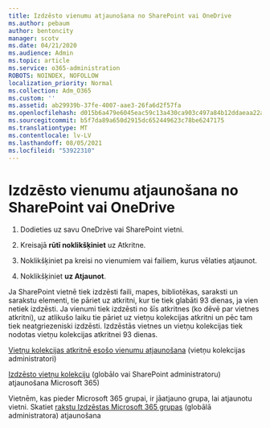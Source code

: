 ```yaml
---
title: Izdzēsto vienumu atjaunošana no SharePoint vai OneDrive
ms.author: pebaum
author: bentoncity
manager: scotv
ms.date: 04/21/2020
ms.audience: Admin
ms.topic: article
ms.service: o365-administration
ROBOTS: NOINDEX, NOFOLLOW
localization_priority: Normal
ms.collection: Adm_O365
ms.custom: ''
ms.assetid: ab29939b-37fe-4007-aae3-26fa6d2f57fa
ms.openlocfilehash: d015b6a479e6045eac59c13a430ca903c497a84b12ddaeaa22aeec9fae88f4e0
ms.sourcegitcommit: b5f7da89a650d2915dc652449623c78be6247175
ms.translationtype: MT
ms.contentlocale: lv-LV
ms.lasthandoff: 08/05/2021
ms.locfileid: "53922310"
---
```

# <a name="restore-deleted-items-from-sharepoint-or-onedrive"></a>Izdzēsto vienumu atjaunošana no SharePoint vai OneDrive

1. Dodieties uz savu OneDrive vai SharePoint vietni.
    
2. Kreisajā **rūtī noklikšķiniet** uz Atkritne. 
    
3. Noklikšķiniet pa kreisi no vienumiem vai failiem, kurus vēlaties atjaunot.
    
4. Noklikšķiniet **uz Atjaunot**. 
    
Ja SharePoint vietnē tiek izdzēsti faili, mapes, bibliotēkas, saraksti un sarakstu elementi, tie pāriet uz atkritni, kur tie tiek glabāti 93 dienas, ja vien netiek izdzēsti. Ja vienumi tiek izdzēsti no šīs atkritnes (ko dēvē par vietnes atkritni), uz atlikušo laiku tie pāriet uz vietņu kolekcijas atkritni un pēc tam tiek neatgriezeniski izdzēsti. Izdzēstās vietnes un vietņu kolekcijas tiek nodotas vietņu kolekcijas atkritnei 93 dienas.
  
[Vietņu kolekcijas atkritnē esošo vienumu atjaunošana](https://go.microsoft.com/fwlink/?linkid=867800) (vietņu kolekcijas administratori) 
  
[Izdzēsto vietņu kolekciju](https://go.microsoft.com/fwlink/?linkid=867660) (globālo vai SharePoint administratoru) atjaunošana Microsoft 365) 
  
Vietnēm, kas pieder Microsoft 365 grupai, ir jāatjauno grupa, lai atjaunotu vietni. Skatiet [rakstu Izdzēstas Microsoft 365 grupas](https://go.microsoft.com/fwlink/?linkid=867802) (globālā administratora) atjaunošana 
  

